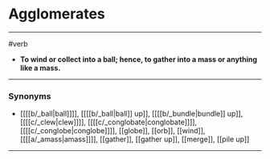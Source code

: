 # Agglomerates
---
#verb
- **To wind or collect into a ball; hence, to gather into a mass or anything like a mass.**
---
### Synonyms
- [[[[b/_ball|ball]]]], [[[[b/_ball|ball]] up]], [[[[b/_bundle|bundle]] up]], [[[[c/_clew|clew]]]], [[[[c/_conglobate|conglobate]]]], [[[[c/_conglobe|conglobe]]]], [[globe]], [[orb]], [[wind]], [[[[a/_amass|amass]]]], [[gather]], [[gather up]], [[merge]], [[pile up]]
---
